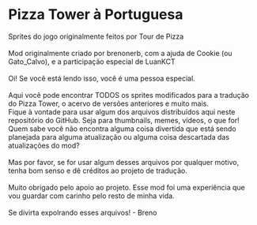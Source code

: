 # Pizza Tower à Portuguesa
Sprites do jogo originalmente feitos por Tour de Pizza<br><br>
Mod originalmente criado por brenonerb, com a ajuda de Cookie (ou Gato_Calvo), e a participação especial de LuanKCT<br><br>
Oi! Se você está lendo isso, você é uma pessoa especial.<br><br>
Aqui você pode encontrar TODOS os sprites modificados para a tradução do Pizza Tower, o acervo de versões anteriores e muito mais.<br>
Fique à vontade para usar algum dos arquivos distribuídos aqui neste repositório do GitHub. Seja para thumbnails, memes, vídeos, o que for! Quem sabe você não encontra alguma coisa divertida que está sendo planejada para alguma atualização ou alguma coisa descartada das atualizações do mod?<br><br>
Mas por favor, se for usar algum desses arquivos por qualquer motivo, tenha bom senso e dê créditos ao projeto de tradução.<br><br>
Muito obrigado pelo apoio ao projeto. Esse mod foi uma experiência que vou guardar com carinho pelo resto de minha vida.<br><br>
Se divirta expolrando esses arquivos! - Breno<br>
